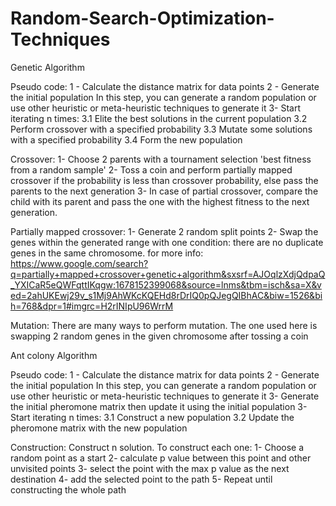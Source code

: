 # Random-Search-Optimization-Techniques

Genetic Algorithm

Pseudo code:
1 - Calculate the distance matrix for data points
2 - Generate the initial population
	In this step, you can generate a random population or use other heuristic or meta-heuristic techniques to generate it
3- Start iterating n times:
  3.1 Elite the best solutions in the current population
  3.2 Perform crossover with a specified probability
  3.3 Mutate some solutions with a specified probability
  3.4 Form the new population
  
  
Crossover:
1- Choose 2 parents with a tournament selection 'best fitness from a random sample'
2- Toss a coin and perform partially mapped crossover if the probability is less than crossover probability, else pass the parents to the next generation
3- In case of partial crossover, compare the child with its parent and pass the one with the highest fitness to the next generation.

Partially mapped crossover:
1- Generate 2 random split points
2- Swap the genes within the generated range with one condition: there are no duplicate genes in the same chromosome. for more info: 
https://www.google.com/search?q=partially+mapped+crossover+genetic+algorithm&sxsrf=AJOqlzXdjQdpaQ_YXICaR5eQWFqttIKqgw:1678152399068&source=lnms&tbm=isch&sa=X&ved=2ahUKEwj29v_s1Mj9AhWKcKQEHd8rDrIQ0pQJegQIBhAC&biw=1526&bih=768&dpr=1#imgrc=H2rINIpU96WrrM

Mutation:
There are many ways to perform mutation.
The one used here is swapping 2 random genes in the given chromosome after tossing a coin


Ant colony Algorithm

Pseudo code:
1 - Calculate the distance matrix for data points
2 - Generate the initial population
	In this step, you can generate a random population or use other heuristic or meta-heuristic techniques to generate it
3- Generate the initial pheromone matrix then update it using the initial population
3- Start iterating n times:
  3.1 Construct a new population
  3.2 Update the pheromone matrix with the new population
  
Construction:
Construct n solution. To construct each one:
1- Choose a random point as a start
2- calculate p value between this point and other unvisited points
3- select the point with the max p value as the next destination
4- add the selected point to the path 
5- Repeat until constructing the whole path
